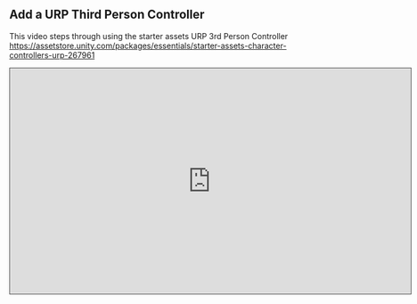 

## Add a URP Third Person Controller

This video steps through using the starter assets URP 3rd Person Controller
https://assetstore.unity.com/packages/essentials/starter-assets-character-controllers-urp-267961

<iframe src="https://uwe.cloud.panopto.eu/Panopto/Pages/Embed.aspx?id=bf8dd8ff-9512-4a3f-b879-b1ff0110a8dc&autoplay=false&offerviewer=true&showtitle=true&showbrand=true&captions=false&interactivity=all" height="405" width="720" style="border: 1px solid #464646;" allowfullscreen allow="autoplay" aria-label="Panopto Embedded Video Player" aria-description="MP Unity refresher 1 2024 add a URP third person controller" ></iframe>







<!--stackedit_data:
eyJoaXN0b3J5IjpbLTkyMjA4Nzg3MF19
-->
